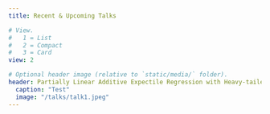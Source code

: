 ```yaml
---
title: Recent & Upcoming Talks

# View.
#   1 = List
#   2 = Compact
#   3 = Card
view: 2

# Optional header image (relative to `static/media/` folder).
header: Partially Linear Additive Expectile Regression with Heavy-tailed Errors in High Dimension
  caption: "Test"
  image: "/talks/talk1.jpeg"
---
```

